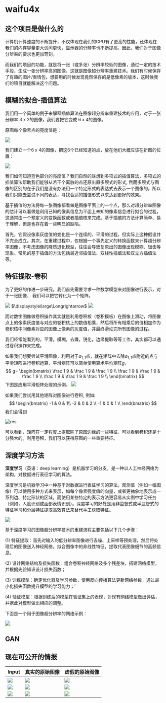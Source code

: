 # waifu4x

## 这个项目是做什么的

​		计算机计算速度的不断提升，不仅体现在我们的CPU有了更高的性能，还体现在我们的内存容量更大访问更快，显示器的分辨率也不断提高。因此，我们对于图像分辨率的要求也更加苛刻。

​		而我们的项目的功能，就是将一张（或多张）分辨率较低的图像，通过一定的技术手段，生成一张分辨率高的图像。这就是图像超分辨率重建技术。我们有时候保存了有趣的图片/表情包，想要用的时候发现竟然保存的是低像素的版本，这时候我们的项目就能解决这个问题。



## 模糊的拟合-插值算法

我们用一个简单的例子来解释插值算法在图像超分辨率重建技术的应用，对于一张分辨率 3 x 2的图像，我们要把它变成 6 x 4的图像。

原图每个像素点的亮度值是：

![](./origin.jpg)

我们建立一个6 x 4的图像，把这6个已经知道的点，放在他们大概应该在新图的位置：

![](./middle.jpg)

我们如何知道蓝色部分的亮度值？我们自然的联想到多项式的插值算法，多项式的插值算法帮助我们能够从若干个离散的点还原出原多项式的形式, 然而多项式与图像的区别的在于我们是没有办法用一个特定形式的表达式去表示一个图像的。所以我们只能去尝试不同的表达，寻找合适的插值形式以求达到更好的效果。

​		基于插值的方法将每一张图像都看做是图像平面上的一个点，那么对超分辨率图像的估计可以看做是利用已知的像素信息为平面上未知的像素信息进行拟合的过程，这通常由一个预定义的变换函数或者插值核来完成。基于插值的方法计算简单、易于理解，但是也存在着一些明显的缺陷。

​		首先，它假设像素灰度值的变化是一个连续的、平滑的过程，但实际上这种假设并不完全成立。其次，在重建过程中，仅根据一个事先定义的转换函数来计算超分辨率图像，不考虑图像的降质退化模型，往往会导致复原出的图像出现模糊、锯齿等现象。常见的基于插值的方法包括最近邻插值法、双线性插值法和双立方插值法等。

## 特征提取-卷积

为了更好的作进一步研究，我们首先需要寻求一种数学模型来对图像进行表示，对于一张图像， 我们可以把它转化为一个矩阵。

![](image.jpg)   $\displaystyle\large\Longrightarrow$    ![](matrix.png)

而对数字图像做卷积操作其实就是利用卷积核（卷积模板）在图像上滑动，将图像点上的像素灰度值与对应的卷积核上的数值相乘，然后将所有相乘后的值相加作为卷积核中间像素对应的图像上像素的灰度值，并最终滑动完所有图像的过程。 

我们经常能看到的，平滑，模糊，去燥，锐化，边缘提取等等工作，其实都可以通过卷积操作来完成。

如果我们想要尝试平滑图像，利用对于$a_{1,1}$点，就在矩阵中去除$a_{1,1}$点附近的点与平滑矩阵进行卷积运算，平滑矩阵可以简单使用算术平均矩阵$g$，
$$
g=
\begin{bmatrix}     
\frac 1 9 & \frac 1 9 & \frac 1 9 \\    
\frac 1 9 & \frac 1 9 & \frac 1 9 \\    
\frac 1 9 & \frac 1 9 & \frac 1 9 \\    
\end{bmatrix}
$$
下图是应用平滑矩阵处理的示例。
![](2d-convolution.png)

如果我们尝试用其他矩阵对图像进行卷积, 例如:
$$
\begin{bmatrix}
-1 & 0 & 1\\
-2 & 0 & 2 \\
-1 & 0 & 1 \\
\end{bmatrix}
$$
我们会得到

![res](./result.png)

可以看到，矩阵在一定程度上提取除了原图边缘的一些特征，可以看到卷积还是十分强大的。利用卷积，我们可以获得原图的一些重要特征。

## 深度学习方法

**深度学习**（英语：deep learning）是机器学习的分支，是一种以人工神经网络为架构，对数据进行表征学习的算法。

深度学习是机器学习中一种基于对数据进行表征学习的算法。观测值（例如一幅图像）可以使用多种方式来表示，如每个像素强度值的向量，或者更抽象地表示成一系列边、特定形状的区域。而使用某些特定的表示方法更容易从实例中学习任务（例如，人脸识别或面部表情识别）。深度学习的好处是用非监督式或半监督式的特征学习和分层特征提取高效算法来替代手工获取特征。

![](1920px-Kernel_Machine.svg.png)

基于深度学习的图像超分辨率技术的重建流程主要包括以下几个步骤：

(1) 特征提取：首先对输入的低分辨率图像进行去噪、上采样等预处理，然后将处理后的图像送入神经网络，拟合图像中的非线性特征，提取代表图像细节的高频信息。

(2) 设计网络结构及损失函数：组合卷积神经网络及多个残差块，搭建网络模型，并根据先验知识设计损失函数；

(3) 训练模型：确定优化器及学习参数，使用反向传播算法更新网络参数，通过最小化损失函数提升模型的学习能力；’

(4) 验证模型：根据训练后的模型在验证集上的表现，对现有网络模型做出评估，并据此对模型做出相应的调整。

下面是一个用于图像超分辨率的网络示例：

![](./srcnn.png)

## GAN

## 现在可公开的情报

| Input                             | 真实的原始图像                    | 虚假的原始图像                      |
| --------------------------------- | --------------------------------- | ----------------------------------- |
| ![](../readonly/example/sample.png)  | ![](../readonly/example/fakeHR.png)  | ![](../readonly/example/sampleHR.png) |
| ![](../readonly/example/sample1.png) | ![](../readonly/example/fake1HR.png) | ![](../readonly/example/sample1HR.png) |
| ![](../readonly/example/sample2.png) | ![](../readonly/example/fake2HR.png) | ![](../readonly/example/sample2HR.png) |
